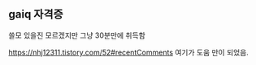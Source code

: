 gaiq 자격증
---
쓸모 있을진 모르겠지만 그냥 30분만에 취득함


https://nhj12311.tistory.com/52#recentComments 여기가 도움 만이 되었음.